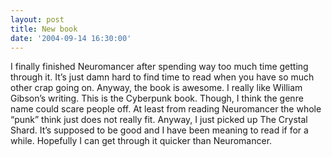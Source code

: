 ```yaml
---
layout: post
title: New book
date: '2004-09-14 16:30:00'
---
```


I finally finished Neuromancer after spending way too much time getting through it. It’s just damn hard to find time to read when you have so much other crap going on. Anyway, the book is awesome. I really like William Gibson’s writing. This is the Cyberpunk book. Though, I think the genre name could scare people off. At least from reading Neuromancer the whole “punk” think just does not really fit. Anyway, I just picked up The Crystal Shard. It’s supposed to be good and I have been meaning to read if for a while. Hopefully I can get through it quicker than Neuromancer.

<!--kg-card-end: markdown-->